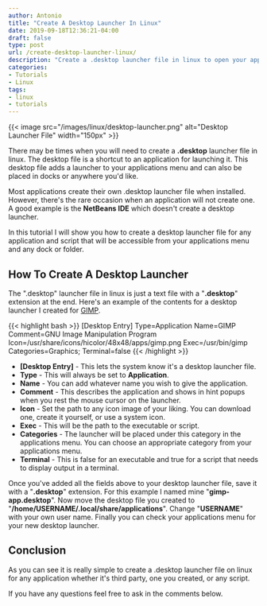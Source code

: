 ```yaml
---
author: Antonio
title: "Create A Desktop Launcher In Linux"
date: 2019-09-18T12:36:21-04:00
draft: false
type: post
url: /create-desktop-launcher-linux/
description: "Create a .desktop launcher file in linux to open your applications and scripts. The .desktop launcher will be accessible from the applications menu and any dock or folder."
categories:
- Tutorials
- Linux
tags:
- linux
- tutorials
---
```


{{< image src="/images/linux/desktop-launcher.png" alt="Desktop Launcher File" width="150px" >}}

There may be times when you will need to create a **.desktop** launcher file in linux. The desktop file is a shortcut to an application for launching it. This desktop file adds a launcher to your applications menu and can also be placed in docks or anywhere you'd like.

<!--more-->

Most applications create their own .desktop launcher file when installed. However, there's the rare occasion when an application will not create one. A good example is the **NetBeans IDE** which doesn't create a desktop launcher.

<!--adsense-->

In this tutorial I will show you how to create a desktop launcher file for any application and script that will be accessible from your applications menu and any dock or folder.

## **How To Create A Desktop Launcher**

The ".desktop" launcher file in linux is just a text file with a "**.desktop**" extension at the end. Here's an example of the contents for a desktop launcher I created for <a href="https://www.gimp.org/" target="_blank">GIMP</a>.

{{< highlight bash >}}
[Desktop Entry]
Type=Application
Name=GIMP
Comment=GNU Image Manipulation Program
Icon=/usr/share/icons/hicolor/48x48/apps/gimp.png
Exec=/usr/bin/gimp
Categories=Graphics;
Terminal=false
{{< /highlight >}}

- **[Desktop Entry]** - This lets the system know it's a desktop launcher file.
- **Type** - This will always be set to **Application**.
- **Name** - You can add whatever name you wish to give the application.
- **Comment** - This describes the application and shows in hint popups when you rest the mouse cursor on the launcher.
- **Icon** - Set the path to any icon image of your liking. You can download one, create it yourself, or use a system icon.
- **Exec** - This will be the path to the executable or script.
- **Categories** - The launcher will be placed under this category in the applications menu. You can choose an appropriate category from your applications menu.
- **Terminal** - This is false for an executable and true for a script that needs to display output in a terminal.

<!--adsense-->

Once you've added all the fields above to your desktop launcher file, save it with a "**.desktop**" extension. For this example I named mine "**gimp-app.desktop**". Now move the desktop file you created to "**/home/USERNAME/.local/share/applications**". Change "**USERNAME**" with your own user name. Finally you can check your applications menu for your new desktop launcher.

## **Conclusion**

As you can see it is really simple to create a .desktop launcher file on linux for any application whether it's third party, one you created, or any script.

If you have any questions feel free to ask in the comments below.
